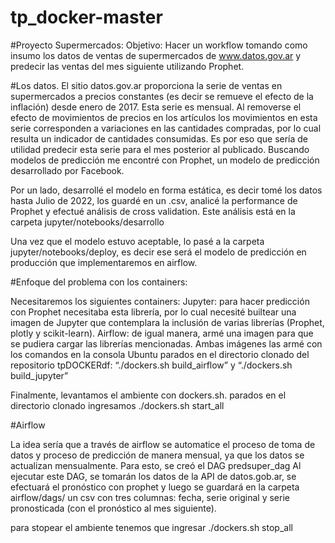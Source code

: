 # tp_docker-master
#Proyecto Supermercados:
Objetivo: Hacer un workflow tomando como insumo los datos de ventas de supermercados de www.datos.gov.ar y predecir las ventas del mes siguiente utilizando Prophet.

#Los datos.
El sitio datos.gov.ar proporciona la serie de ventas en supermercados a precios constantes (es decir se remueve el efecto de la inflación) desde enero de 2017. Esta serie es mensual. 
Al removerse el efecto de movimientos de precios en los artículos los movimientos en esta serie corresponden a variaciones en las cantidades compradas, por lo cual resulta un indicador de cantidades consumidas.
Es por eso que sería de utilidad predecir esta serie para el mes posterior al publicado.
Buscando modelos de predicción me encontré con Prophet, un modelo de predicción desarrollado por Facebook.

Por un lado, desarrollé el modelo en forma estática, es decir tomé los datos hasta Julio de 2022, los guardé en un .csv, analicé la performance de Prophet y efectué análisis de cross validation. Este análisis está en la carpeta jupyter/notebooks/desarrollo

Una vez que el modelo estuvo aceptable, lo pasé a la carpeta jupyter/notebooks/deploy, es decir ese será el modelo de predicción en producción que implementaremos en airflow. 

#Enfoque del problema con los containers:

Necesitaremos los siguientes containers:
Jupyter: para hacer predicción con Prophet necesitaba esta librería, por lo cual necesité builtear una imagen de Jupyter que contemplara la inclusión de varias librerías (Prophet, plotly y scikit-learn).
Airflow: de igual manera, armé una imagen para que se pudiera cargar las librerías mencionadas.
Ambas imágenes las armé con los comandos en la consola Ubuntu parados en el directorio clonado del repositorio tpDOCKERdf:  “./dockers.sh build_airflow” y “./dockers.sh build_jupyter”

Finalmente, levantamos el ambiente con dockers.sh.
parados en el directorio clonado ingresamos ./dockers.sh start_all
 
#Airflow

La idea sería que a través de airflow se automatice el proceso de toma de datos y proceso de predicción de manera mensual, ya que los datos se actualizan mensualmente.
Para esto, se creó el DAG predsuper_dag
Al ejecutar este DAG, se tomarán los datos de la API de datos.gob.ar, se efectuará el pronóstico con prophet y luego se guardará en la carpeta airflow/dags/ un csv con tres columnas: fecha, serie original y serie pronosticada (con el pronóstico al mes siguiente).

para stopear el ambiente tenemos que ingresar ./dockers.sh stop_all
